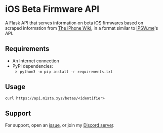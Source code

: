 # iOS Beta Firmware API
A Flask API that serves information on beta iOS firmwares based on scraped information from [The iPhone Wiki](https://www.theiphonewiki.com/), in a format similar to [IPSW.me](https://ipswdownloads.docs.apiary.io/)'s API.

## Requirements
- An Internet connection
- PyPI dependencies:
    - `python3 -m pip install -r requirements.txt`

## Usage
`curl https://api.m1sta.xyz/betas/<identifier>`

## Support
For support, open an [issue](https://github.com/m1stadev/ios-beta-api/issues/new), or join my [Discord server](https://m1sta.xyz/discord).
